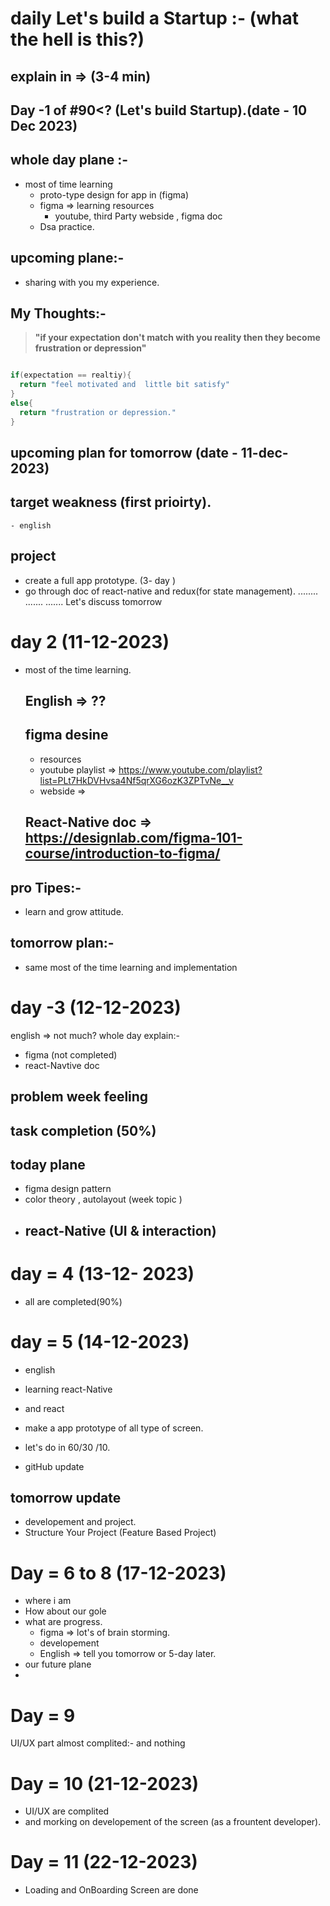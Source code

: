 <!-- # what type of project

topic: -

- Name of project with explnation.
- fear of messing out
- -->

# daily Let's build a Startup :- (what the hell is this?)

## explain in => (3-4 min)

## Day -1 of #90<? (Let's build Startup).(date - 10 Dec 2023)

## whole day plane :-

- most of time learning
  - proto-type design for app in (figma)
  - figma => learning resources
    - youtube, third Party webside , figma doc
  - Dsa practice.

## upcoming plane:-

- sharing with you my experience.

## My Thoughts:-

> **"if your expectation don't match with you reality then they become frustration or depression"**

```java

if(expectation == realtiy){
  return "feel motivated and  little bit satisfy"
}
else{
  return "frustration or depression."
}
```

## upcoming plan for tomorrow (date - 11-dec-2023)

## target weakness (first prioirty).

    - english

## project

- create a full app prototype. (3- day )
- go through doc of react-native and redux(for state management).
  ........
  .......
  .......
  Let's discuss tomorrow

#

# day 2 (11-12-2023)

- most of the time learning.
  ## English => ??
  ## figma desine
  - resources
  - youtube playlist => https://www.youtube.com/playlist?list=PLt7HkDVHvsa4Nf5qrXG6ozK3ZPTvNe__v
  - webside =>
  ## React-Native doc => https://designlab.com/figma-101-course/introduction-to-figma/

## pro Tipes:-

- learn and grow attitude.

## tomorrow plan:-

- same most of the time learning and implementation

# day -3 (12-12-2023)

english => not much?
whole day explain:-

- figma (not completed)
- react-Navtive doc

## problem week feeling

## task completion (50%)

## today plane

- figma design pattern
- color theory , autolayout (week topic )
- ## react-Native (UI & interaction)

# day = 4 (13-12- 2023)

- all are completed(90%)

# day = 5 (14-12-2023)

- english
- learning react-Native
- and react
- make a app prototype of all type of screen.

- let's do in 60/30 /10.
- gitHub update

## tomorrow update

- developement and project.
- Structure Your Project (Feature Based Project)

# Day = 6 to 8 (17-12-2023)

- where i am
- How about our gole
- what are progress.
  - figma => lot's of brain storming.
  - developement
  - English => tell you tomorrow or 5-day later.
- our future plane
-

# Day = 9

UI/UX part almost complited:-
and nothing

# Day = 10 (21-12-2023)

- UI/UX are complited
- and morking on developement of the screen (as a frountent developer).

# Day = 11 (22-12-2023)

- Loading and OnBoarding Screen are done
